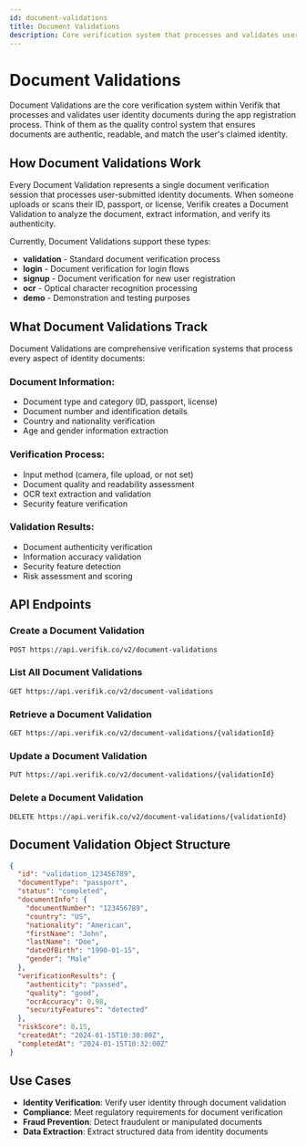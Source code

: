 ```yaml
---
id: document-validations
title: Document Validations
description: Core verification system that processes and validates user identity documents
---
```


# Document Validations

Document Validations are the core verification system within Verifik that processes and validates user identity documents during the app registration process. Think of them as the quality control system that ensures documents are authentic, readable, and match the user's claimed identity.

## How Document Validations Work

Every Document Validation represents a single document verification session that processes user-submitted identity documents. When someone uploads or scans their ID, passport, or license, Verifik creates a Document Validation to analyze the document, extract information, and verify its authenticity.

Currently, Document Validations support these types:

* **validation** - Standard document verification process
* **login** - Document verification for login flows
* **signup** - Document verification for new user registration
* **ocr** - Optical character recognition processing
* **demo** - Demonstration and testing purposes

## What Document Validations Track

Document Validations are comprehensive verification systems that process every aspect of identity documents:

### Document Information:
* Document type and category (ID, passport, license)
* Document number and identification details
* Country and nationality verification
* Age and gender information extraction

### Verification Process:
* Input method (camera, file upload, or not set)
* Document quality and readability assessment
* OCR text extraction and validation
* Security feature verification

### Validation Results:
* Document authenticity verification
* Information accuracy validation
* Security feature detection
* Risk assessment and scoring

## API Endpoints

### Create a Document Validation
```http
POST https://api.verifik.co/v2/document-validations
```

### List All Document Validations
```http
GET https://api.verifik.co/v2/document-validations
```

### Retrieve a Document Validation
```http
GET https://api.verifik.co/v2/document-validations/{validationId}
```

### Update a Document Validation
```http
PUT https://api.verifik.co/v2/document-validations/{validationId}
```

### Delete a Document Validation
```http
DELETE https://api.verifik.co/v2/document-validations/{validationId}
```

## Document Validation Object Structure

```json
{
  "id": "validation_123456789",
  "documentType": "passport",
  "status": "completed",
  "documentInfo": {
    "documentNumber": "123456789",
    "country": "US",
    "nationality": "American",
    "firstName": "John",
    "lastName": "Doe",
    "dateOfBirth": "1990-01-15",
    "gender": "Male"
  },
  "verificationResults": {
    "authenticity": "passed",
    "quality": "good",
    "ocrAccuracy": 0.98,
    "securityFeatures": "detected"
  },
  "riskScore": 0.15,
  "createdAt": "2024-01-15T10:30:00Z",
  "completedAt": "2024-01-15T10:32:00Z"
}
```

## Use Cases

- **Identity Verification**: Verify user identity through document validation
- **Compliance**: Meet regulatory requirements for document verification
- **Fraud Prevention**: Detect fraudulent or manipulated documents
- **Data Extraction**: Extract structured data from identity documents
